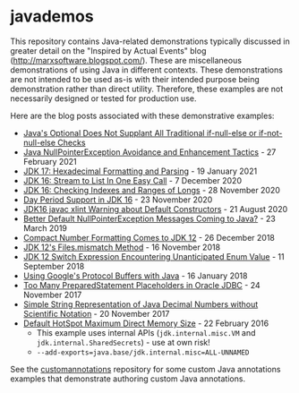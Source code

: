 # javademos
This repository contains Java-related demonstrations typically discussed in greater detail on the "Inspired by Actual Events" blog (http://marxsoftware.blogspot.com/). These are miscellaneous demonstrations of using Java in different contexts. These demonstrations are not intended to be used as-is with their intended purpose being demonstration rather than direct utility. Therefore, these examples are not necessarily designed or tested for production use.

Here are the blog posts associated with these demonstrative examples:

* [Java's Optional Does Not Supplant All Traditional if-null-else or if-not-null-else Checks](https://marxsoftware.blogspot.com/)
* [Java NullPointerException Avoidance and Enhancement Tactics](https://marxsoftware.blogspot.com/2021/02/java-nullpointerexception-avoidance-and.html) - 27 February 2021
* [JDK 17: Hexadecimal Formatting and Parsing](https://marxsoftware.blogspot.com/2020/12/jdk17-hex-formatting-parsing.html) - 19 January 2021
* [JDK 16: Stream to List In One Easy Call](https://marxsoftware.blogspot.com/2020/12/jdk16-stream-to-list.html) - 7 December 2020
* [JDK 16: Checking Indexes and Ranges of Longs](https://marxsoftware.blogspot.com/2020/11/jdk16-check-long-indexes-ranges.html) - 28 November 2020
* [Day Period Support in JDK 16](https://marxsoftware.blogspot.com/2020/11/day-period-support-in-jdk-16.html) - 23 November 2020
* [JDK16 javac xlint Warning about Default Constructors](https://marxsoftware.blogspot.com/2020/08/jdk16-javac-xlint-warning-default-constructors.html) - 21 August 2020
* [Better Default NullPointerException Messages Coming to Java?](https://marxsoftware.blogspot.com/2019/03/better-nullpointerexception-message.html) - 23 March 2019
* [Compact Number Formatting Comes to JDK 12](https://marxsoftware.blogspot.com/2018/12/jdk12-compact-number-formatting.html) - 26 December 2018
* [JDK 12's Files.mismatch Method](https://marxsoftware.blogspot.com/2018/11/jdk-12s-filesmismatch-method.html) - 16 November 2018
* [JDK 12 Switch Expression Encountering Unanticipated Enum Value](https://marxsoftware.blogspot.com/2018/09/jdk-12-switch-expression-enum.html) - 11 September 2018
* [Using Google's Protocol Buffers with Java](https://marxsoftware.blogspot.com/2018/01/protocol-buffers-java.html) - 16 January 2018
* [Too Many PreparedStatement Placeholders in Oracle JDBC](https://marxsoftware.blogspot.com/2017/11/too-many-placeholders-ora-01745.html) - 24 November 2017
* [Simple String Representation of Java Decimal Numbers without Scientific Notation](https://marxsoftware.blogspot.com/2017/11/java-decimals-strings.html) - 20 November 2017
* [Default HotSpot Maximum Direct Memory Size](https://marxsoftware.blogspot.com/2016/02/hotspot-maximum-direct-memory-size.html) - 22 February 2016
  * This example uses internal APIs (`jdk.internal.misc.VM` and `jdk.internal.SharedSecrets`) - use at own risk!
  * `--add-exports=java.base/jdk.internal.misc=ALL-UNNAMED`

See the [customannotations](https://github.com/dustinmarx/customannotations) repository for some custom Java annotations examples that demonstrate authoring custom Java annotations.
